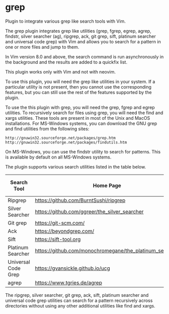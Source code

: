 grep
====

Plugin to integrate various grep like search tools with Vim.

The grep plugin integrates grep like utilities (grep, fgrep, egrep, agrep,
findstr, silver searcher (ag), ripgrep, ack, git grep, sift, platinum searcher
and universal code grep) with Vim and allows you to search for a pattern in one
or more files and jump to them.

In Vim version 8.0 and above, the search command is run asynchronously
in the background and the results are added to a quickfix list.

This plugin works only with Vim and not with neovim.

To use this plugin, you will need the grep like utilities in your system.  If a
particular utility is not present, then you cannot use the corresponding
features, but you can still use the rest of the features supported by the
plugin.

To use the this plugin with grep, you will need the grep, fgrep and egrep
utilities. To recursively search for files using grep, you will need the find
and xargs utilities. These tools are present in most of the Unix and MacOS
installations.  For MS-Windows systems, you can download the GNU grep and find
utilities from the following sites:

    http://gnuwin32.sourceforge.net/packages/grep.htm
    http://gnuwin32.sourceforge.net/packages/findutils.htm

On MS-Windows, you can use the findstr utility to search for patterns.
This is available by default on all MS-Windows systems.

The plugin supports various search utilities listed in the table below.

Search Tool | Home Page | Grep Plugin Command |
----------- | ----------| --------------------|
Ripgrep | https://github.com/BurntSushi/ripgrep | :Rg
Silver Searcher | https://github.com/ggreer/the_silver_searcher | :Ag
Git grep | https://git-scm.com/ | :Gitgrep
Ack | https://beyondgrep.com/ | :Ack
Sift | https://sift-tool.org | :Sift
Platinum Searcher | https://github.com/monochromegane/the_platinum_searcher | :Ptgrep
Universal Code Grep | https://gvansickle.github.io/ucg | :Ucgrep
agrep | https://www.tgries.de/agrep | :Agrep

The ripgrep, silver searcher, git grep, ack, sift, platinum searcher and
universal code grep utilities can search for a pattern recursively
across directories without using any other additional utilities like
find and xargs.
